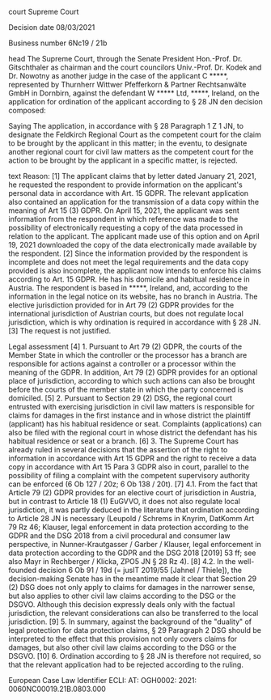 court
Supreme Court

Decision date
08/03/2021

Business number
6Nc19 / 21b

head
The Supreme Court, through the Senate President Hon.-Prof. Dr. Gitschthaler as chairman and the court councilors Univ.-Prof. Dr. Kodek and Dr. Nowotny as another judge in the case of the applicant C \*\*\*\*\*, represented by Thurnherr Wittwer Pfefferkorn & Partner Rechtsanwälte GmbH in Dornbirn, against the defendant W \*\*\*\*\* Ltd, \*\*\*\*\*, Ireland, on the application for ordination of the applicant according to § 28 JN den
decision
composed:

Saying
The application, in accordance with § 28 Paragraph 1 Z 1 JN, to designate the Feldkirch Regional Court as the competent court for the claim to be brought by the applicant in this matter;
in the eventu, to designate another regional court for civil law matters as the competent court for the action to be brought by the applicant in a specific matter,
is rejected.

text
Reason:
 \[1\] The applicant claims that by letter dated January 21, 2021, he requested the respondent to provide information on the applicant's personal data in accordance with Art. 15 GDPR. The relevant application also contained an application for the transmission of a data copy within the meaning of Art 15 (3) GDPR. On April 15, 2021, the applicant was sent information from the respondent in which reference was made to the possibility of electronically requesting a copy of the data processed in relation to the applicant. The applicant made use of this option and on April 19, 2021 downloaded the copy of the data electronically made available by the respondent.
 \[2\] Since the information provided by the respondent is incomplete and does not meet the legal requirements and the data copy provided is also incomplete, the applicant now intends to enforce his claims according to Art. 15 GDPR. He has his domicile and habitual residence in Austria. The respondent is based in \*\*\*\*\*, Ireland, and, according to the information in the legal notice on its website, has no branch in Austria. The elective jurisdiction provided for in Art 79 (2) GDPR provides for the international jurisdiction of Austrian courts, but does not regulate local jurisdiction, which is why ordination is required in accordance with § 28 JN.
 \[3\] The request is not justified.

Legal assessment
 \[4\] 1. Pursuant to Art 79 (2) GDPR, the courts of the Member State in which the controller or the processor has a branch are responsible for actions against a controller or a processor within the meaning of the GDPR. In addition, Art 79 (2) GDPR provides for an optional place of jurisdiction, according to which such actions can also be brought before the courts of the member state in which the party concerned is domiciled.
 \[5\] 2. Pursuant to Section 29 (2) DSG, the regional court entrusted with exercising jurisdiction in civil law matters is responsible for claims for damages in the first instance and in whose district the plaintiff (applicant) has his habitual residence or seat. Complaints (applications) can also be filed with the regional court in whose district the defendant has his habitual residence or seat or a branch.
 \[6\] 3. The Supreme Court has already ruled in several decisions that the assertion of the right to information in accordance with Art 15 GDPR and the right to receive a data copy in accordance with Art 15 Para 3 GDPR also in court, parallel to the possibility of filing a complaint with the competent supervisory authority can be enforced (6 Ob 127 / 20z; 6 Ob 138 / 20t).
 \[7\] 4.1. From the fact that Article 79 (2) GDPR provides for an elective court of jurisdiction in Austria, but in contrast to Article 18 (1) EuGVVO, it does not also regulate local jurisdiction, it was partly deduced in the literature that ordination according to Article 28 JN is necessary (Leupold / Schrems in Knyrim, DatKomm Art 79 Rz 46; Klauser, legal enforcement in data protection according to the GDPR and the DSG 2018 from a civil procedural and consumer law perspective, in Nunner-Krautgasser / Garber / Klauser, legal enforcement in data protection according to the GDPR and the DSG 2018 \[2019\] 53 ff; see also Mayr in Rechberger / Klicka, ZPO5 JN § 28 Rz 4).
 \[8\] 4.2. In the well-founded decision 6 Ob 91 / 19d (= jusIT 2019/55 \[Jahnel / Thiele\]), the decision-making Senate has in the meantime made it clear that Section 29 (2) DSG does not only apply to claims for damages in the narrower sense, but also applies to other civil law claims according to the DSG or the DSGVO. Although this decision expressly deals only with the factual jurisdiction, the relevant considerations can also be transferred to the local jurisdiction.
 \[9\] 5. In summary, against the background of the "duality" of legal protection for data protection claims, § 29 Paragraph 2 DSG should be interpreted to the effect that this provision not only covers claims for damages, but also other civil law claims according to the DSG or the DSGVO.
 \[10\] 6. Ordination according to § 28 JN is therefore not required, so that the relevant application had to be rejected according to the ruling.

European Case Law Identifier
ECLI: AT: OGH0002: 2021: 0060NC00019.21B.0803.000
